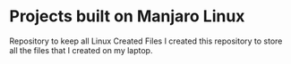 # Projects built on Manjaro Linux
Repository to keep all Linux Created Files
I created this repository to store all the files that I created on my laptop. 

